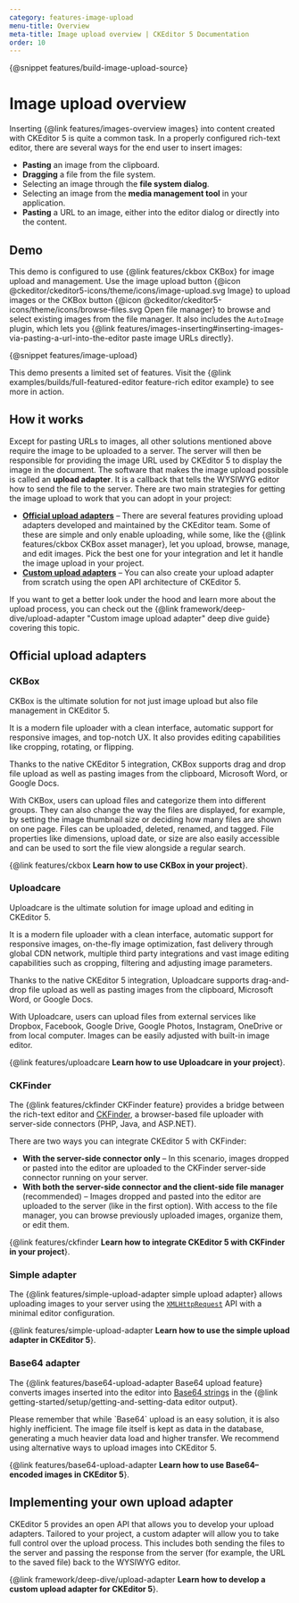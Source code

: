 ```yaml
---
category: features-image-upload
menu-title: Overview
meta-title: Image upload overview | CKEditor 5 Documentation
order: 10
---
```


{@snippet features/build-image-upload-source}
# Image upload overview

Inserting {@link features/images-overview images} into content created with CKEditor&nbsp;5 is quite a common task. In a properly configured rich-text editor, there are several ways for the end user to insert images:

* **Pasting** an image from the clipboard.
* **Dragging** a file from the file system.
* Selecting an image through the **file system dialog**.
* Selecting an image from the **media management tool** in your application.
* **Pasting** a URL to an image, either into the editor dialog or directly into the content.

## Demo

This demo is configured to use {@link features/ckbox CKBox} for image upload and management. Use the image upload button {@icon @ckeditor/ckeditor5-icons/theme/icons/image-upload.svg Image} to upload images or the CKBox button {@icon @ckeditor/ckeditor5-icons/theme/icons/browse-files.svg Open file manager} to browse and select existing images from the file manager. It also includes the `AutoImage` plugin, which lets you {@link features/images-inserting#inserting-images-via-pasting-a-url-into-the-editor paste image URLs directly}.

{@snippet features/image-upload}

<info-box info>
	This demo presents a limited set of features. Visit the {@link examples/builds/full-featured-editor feature-rich editor example} to see more in action.
</info-box>

## How it works

Except for pasting URLs to images, all other solutions mentioned above require the image to be uploaded to a server. The server will then be responsible for providing the image URL used by CKEditor&nbsp;5 to display the image in the document. The software that makes the image upload possible is called an **upload adapter**. It is a callback that tells the WYSIWYG editor how to send the file to the server. There are two main strategies for getting the image upload to work that you can adopt in your project:

* [**Official upload adapters**](#official-upload-adapters) &ndash; There are several features providing upload adapters developed and maintained by the CKEditor team. Some of these are simple and only enable uploading, while some, like the {@link features/ckbox CKBox asset manager}, let you upload, browse, manage, and edit images. Pick the best one for your integration and let it handle the image upload in your project.
* [**Custom upload adapters**](#implementing-your-own-upload-adapter) &ndash; You can also create your upload adapter from scratch using the open API architecture of CKEditor&nbsp;5.

<info-box>
	If you want to get a better look under the hood and learn more about the upload process, you can check out the {@link framework/deep-dive/upload-adapter "Custom image upload adapter" deep dive guide} covering this topic.
</info-box>

## Official upload adapters

### CKBox

CKBox is the ultimate solution for not just image upload but also file management in CKEditor&nbsp;5.

It is a modern file uploader with a clean interface, automatic support for responsive images, and top-notch UX. It also provides editing capabilities like cropping, rotating, or flipping.

Thanks to the native CKEditor&nbsp;5 integration, CKBox supports drag and drop file upload as well as pasting images from the clipboard, Microsoft Word, or Google Docs.

With CKBox, users can upload files and categorize them into different groups. They can also change the way the files are displayed, for example, by setting the image thumbnail size or deciding how many files are shown on one page. Files can be uploaded, deleted, renamed, and tagged. File properties like dimensions, upload date, or size are also easily accessible and can be used to sort the file view alongside a regular search.

{@link features/ckbox **Learn how to use CKBox in your project**}.

### Uploadcare

Uploadcare is the ultimate solution for image upload and editing in CKEditor&nbsp;5.

It is a modern file uploader with a clean interface, automatic support for responsive images, on-the-fly image optimization, fast delivery through global CDN network, multiple third party integrations and vast image editing capabilities such as cropping, filtering and adjusting image parameters.

Thanks to the native CKEditor&nbsp;5 integration, Uploadcare supports drag-and-drop file upload as well as pasting images from the clipboard, Microsoft Word, or Google Docs.

With Uploadcare, users can upload files from external services like Dropbox, Facebook, Google Drive, Google Photos, Instagram, OneDrive or from local computer. Images can be easily adjusted with built-in image editor.

{@link features/uploadcare **Learn how to use Uploadcare in your project**}.

### CKFinder

The {@link features/ckfinder CKFinder feature} provides a bridge between the rich-text editor and [CKFinder](https://ckeditor.com/ckfinder/), a browser-based file uploader with server-side connectors (PHP, Java, and ASP.NET).

There are two ways you can integrate CKEditor&nbsp;5 with CKFinder:

* **With the server-side connector only** &ndash; In this scenario, images dropped or pasted into the editor are uploaded to the CKFinder server-side connector running on your server.
* **With both the server-side connector and the client-side file manager** (recommended) &ndash; Images dropped and pasted into the editor are uploaded to the server (like in the first option). With access to the file manager, you can browse previously uploaded images, organize them, or edit them.

{@link features/ckfinder **Learn how to integrate CKEditor&nbsp;5 with CKFinder in your project**}.

### Simple adapter

The {@link features/simple-upload-adapter simple upload adapter} allows uploading images to your server using the [`XMLHttpRequest`](https://developer.mozilla.org/en-US/docs/Web/API/XMLHttpRequest) API with a minimal editor configuration.

{@link features/simple-upload-adapter **Learn how to use the simple upload adapter in CKEditor&nbsp;5**}.

### Base64 adapter

The {@link features/base64-upload-adapter Base64 upload feature} converts images inserted into the editor into [Base64 strings](https://en.wikipedia.org/wiki/Base64) in the {@link getting-started/setup/getting-and-setting-data editor output}.

<info-box warning>
	Please remember that while `Base64` upload is an easy solution, it is also highly inefficient. The image file itself is kept as data in the database, generating a much heavier data load and higher transfer. We recommend using alternative ways to upload images into CKEditor&nbsp;5.
</info-box>

{@link features/base64-upload-adapter **Learn how to use Base64–encoded images in CKEditor&nbsp;5**}.

## Implementing your own upload adapter

CKEditor&nbsp;5 provides an open API that allows you to develop your upload adapters. Tailored to your project, a custom adapter will allow you to take full control over the upload process. This includes both sending the files to the server and passing the response from the server (for example, the URL to the saved file) back to the WYSIWYG editor.

{@link framework/deep-dive/upload-adapter **Learn how to develop a custom upload adapter for CKEditor&nbsp;5**}.
